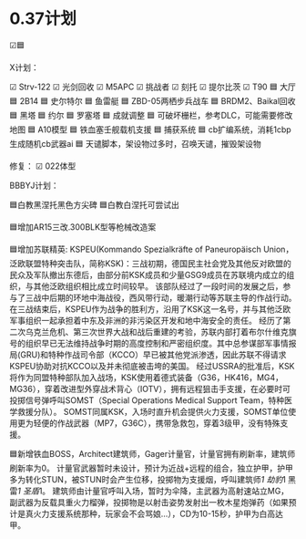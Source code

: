 # 0.37计划

☑🟦

X计划：

☑ Strv-122
☑ 光剑回收
☑ M5APC
☑ 挑战者
☑ 刻托 
☑ 提尔比茨
☑ T90
🟦 大厅
🟦 2B14
🟦 史尔特尔
🟦 鱼雷艇
🟦 ZBD-05两栖步兵战车
🟦 BRDM2、Baikal回收
🟦 黑塔
🟦 约尔
🟦 罗塞塔
🟦 成就调整
🟦 可破坏栅栏，参考DLC，可能需要修改地图
🟦 A10模型
🟦 铁血塞壬舰载机支援
🟦 捕获系统
🟦 cb扩编系统，消耗1cbp生成随机cb武器ai
🟦 天谴脚本，架设物过多时，召唤天谴，摧毁架设物
 
修复：
☑ 022体型




BBBYJ计划：

🟦白教黑涅托黑色方尖碑
🟦白教白涅托可尝试出

🟦增加AR15三改.300BLK型等枪械改造案

🟦增加苏联精英:
    KSPEU(Kommando Spezialkräfte of Paneuropäisch Union，泛欧联盟特种突击队，简称KSK)：三战初期，德国民主社会党及其他反对欧盟的民众及军队撤出东德后，由部分前KSK成员和少量GSG9成员在苏联境内成立的组织，与其他泛欧组织相比成立时间较早。
    该部队经过了一段时间的发展之后，参与了三战中后期的环地中海战役，西风带行动，暖潮行动等苏联主导的作战行动。在三战结束后，KSPEU作为战争的胜利方，沿用了KSK这一名号，并与其他泛欧军事组织一起承担着中东及非洲的非污染区开发和地中海安全的责任。
    经历了第二次乌克兰危机、第三次世界大战和战后重建的考验，苏联内部打着布尔什维克旗号的组织早已无法维持战争时期的高度控制和严密组织度。其中总参谋部军事情报局(GRU)和特种作战司令部（KCCO）早已被其他党派渗透，因此苏联不得请求KSPEU协助对抗KCCO以及并未彻底被击垮的美国。
    经过USSRA的批准后，KSK将作为同盟特种部队加入战场，KSK使用着德式装备（G36，HK416，MG4，MG36），穿着改进型外穿战术背心（IOTV），拥有远程狙击手支援，在必要时可投掷信号弹呼叫SOMST（Special Operations Medical Support Team，特种医学救援分队）。
    SOMST同属KSK，入场时直升机会提供火力支援，SOMST单位使用更为轻便的作战武器（MP7，G36C），携带急救包，穿着3级甲，没有特殊支援。

🟦新增铁血BOSS，Architect建筑师，Gager计量官，计量官拥有刷新率，建筑师刷新率为0。
	计量官武器暂时未设计，预计为近战+远程的组合，独立护甲，护甲多为转化STUN，被STUN时会产生位移，投掷物为支援烟，呼叫建筑师*1 劫豹*1 黑雷*1 圣盾*1。
	建筑师由计量官呼叫入场，暂时为伞降，主武器为高射速站立MG，副武器为反载具重火力榴弹，投掷物是以射击姿势发射出一枚木星炮弹药（如果预计是真火力支援系统那种，玩家会不会骂娘...），CD为10-15秒，护甲为白高达甲。
